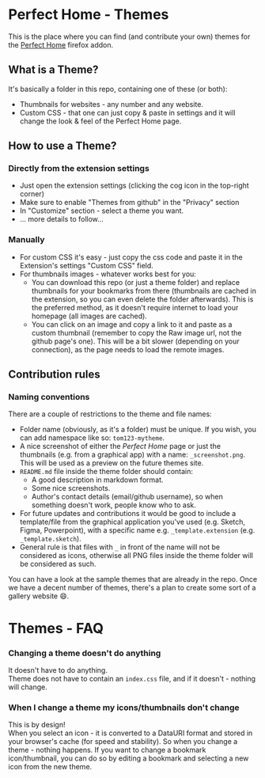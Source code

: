 # Perfect Home - Themes

This is the place where you can find (and contribute your own) themes for the [Perfect Home](https://addons.mozilla.org/en-US/firefox/addon/perfect-home) firefox addon.

## What is a Theme?
It's basically a folder in this repo, containing one of these (or both):
- Thumbnails for websites - any number and any website.
- Custom CSS - that one can just copy & paste in settings and it will change the look & feel of the Perfect Home page.


## How to use a Theme?

### Directly from the extension settings
- Just open the extension settings (clicking the cog icon in the top-right corner)
- Make sure to enable "Themes from github" in the "Privacy" section
- In "Customize" section - select a theme you want.
- ... more details to follow...


### Manually
- For custom CSS it's easy - just copy the css code and paste it in the Extension's settings "Custom CSS" field.
- For thumbnails images - whatever works best for you:
  - You can download this repo (or just a theme folder) and replace thumbnails for your bookmarks from there (thumbnails are cached in the extension, so you can even delete the folder afterwards). This is the preferred method, as it doesn't require internet to load your homepage (all images are cached).
  - You can click on an image and copy a link to it and paste as a custom thumbnail (remember to copy the Raw image url, not the github page's one). This will be a bit slower (depending on your connection), as the page needs to load the remote images.



## Contribution rules

### Naming conventions
There are a couple of restrictions to the theme and file names:
- Folder name (obviously, as it's a folder) must be unique. If you wish, you can add namespace like so: `tom123-mytheme`.
- A nice screenshot of either the *Perfect Home* page or just the thumbnails (e.g. from a graphical app) with a name: `_screenshot.png`. This will be used as a preview on the future themes site.
- `README.md` file inside the theme folder should contain:
  - A good description in markdown format.
  - Some nice screenshots.
  - Author's contact details (email/github username), so when something doesn't work, people know who to ask.
- For future updates and contributions it would be good to include a template/file from the graphical application you've used (e.g. Sketch, Figma, Powerpoint), with a specific name e.g. `_template.extension` (e.g. `_template.sketch`).
- General rule is that files with `_` in front of the name will not be considered as icons, otherwise all PNG files inside the theme folder will be considered as such.

You can have a look at the sample themes that are already in the repo.
Once we have a decent number of themes, there's a plan to create some sort of a gallery website :smile:.


# Themes - FAQ

### Changing a theme doesn't do anything
It doesn't have to do anything.<br>
Theme does not have to contain an `index.css` file, and if it doesn't - nothing will change.

### When I change a theme my icons/thumbnails don't change
This is by design!<br>
When you select an icon - it is converted to a DataURI format and stored in your browser's cache (for speed and stability). So when you change a theme - nothing happens.
If you want to change a bookmark icon/thumbnail, you can do so by editing a bookmark and selecting a new icon from the new theme.
